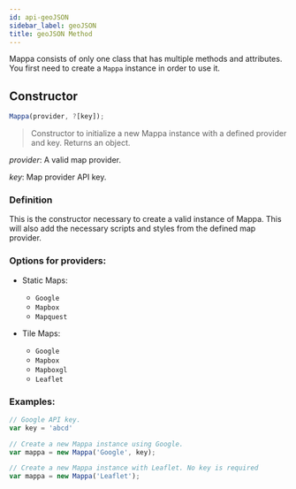 ```yaml
---
id: api-geoJSON
sidebar_label: geoJSON
title: geoJSON Method
---
```


Mappa consists of only one class that has multiple methods and attributes. You first need to create a `Mappa` instance in order to use it.

## Constructor

```javascript
Mappa(provider, ?[key]);
```
> Constructor to initialize a new Mappa instance with a defined provider and key. Returns an object.

*provider*: A valid map provider.

*key*: Map provider API key.

### Definition

This is the constructor necessary to create a valid instance of Mappa. This will also add the necessary scripts and styles from the defined map provider.

### Options for providers:
  + Static Maps:
    - `Google`
    - `Mapbox`
    - `Mapquest`

  + Tile Maps:
    - `Google`
    - `Mapbox`
    - `Mapboxgl`
    - `Leaflet`

### Examples:
```javascript
// Google API key.
var key = 'abcd'

// Create a new Mappa instance using Google.
var mappa = new Mappa('Google', key);
```

```javascript
// Create a new Mappa instance with Leaflet. No key is required
var mappa = new Mappa('Leaflet');
```